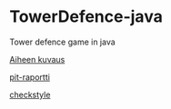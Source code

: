 # TowerDefence-java
Tower defence game in java

[Aiheen kuvaus](dokumentaatio/aiheenKuvausJaRakenne.md)

[pit-raportti](https://htmlpreview.github.io/?https://raw.githubusercontent.com/neodyymi/TowerDefence-java/master/dokumentaatio/pit-raportti/201706012305/index.html)

[checkstyle](https://htmlpreview.github.io/?https://raw.githubusercontent.com/neodyymi/TowerDefence-java/master/dokumentaatio/checkstyle.html)